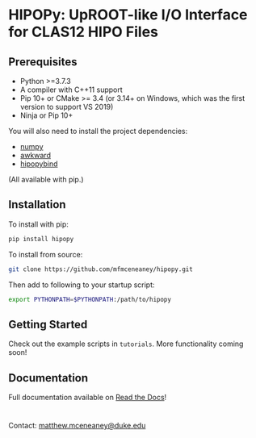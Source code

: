 # HIPOPy: UpROOT-like I/O Interface for CLAS12 HIPO Files

## Prerequisites

* Python >=3.7.3
* A compiler with C++11 support
* Pip 10+ or CMake >= 3.4 (or 3.14+ on Windows, which was the first version to support VS 2019)
* Ninja or Pip 10+

You will also need to install the project dependencies:
* [numpy](https://numpy.org)
* [awkward](https://awkward-array.readthedocs.io/en/latest/)
* [hipopybind](https://github.com/mfmceneaney/hipopybind.git)

(All available with pip.)

## Installation

To install with pip:
```bash
pip install hipopy
```

To install from source:
```bash
git clone https://github.com/mfmceneaney/hipopy.git
```

Then add to following to your startup script:
```bash
export PYTHONPATH=$PYTHONPATH:/path/to/hipopy
```

## Getting Started

Check out the example scripts in `tutorials`.  More functionality coming soon!

## Documentation

Full documentation available on [Read the Docs](https://hipopy.readthedocs.io/en/latest/index.html)!

#

Contact: matthew.mceneaney@duke.edu
